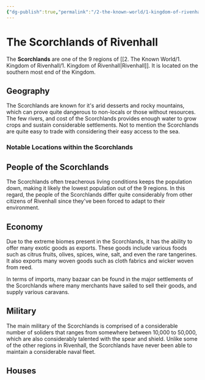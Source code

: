 ```yaml
---
{"dg-publish":true,"permalink":"/2-the-known-world/1-kingdom-of-rivenhall/scorchlands/scorchlands/"}
---
```


# The Scorchlands of Rivenhall
The **Scorchlands** are one of the 9 regions of [[2. The Known World/1. Kingdom of Rivenhall/1. Kingdom of Rivenhall\|Rivenhall]]. It is located on the southern most end of the Kingdom.   

## Geography
The Scorchlands are known for it's arid desserts and rocky mountains, which can prove quite dangerous to non-locals or those without resources. The few rivers, and cost of the Scorchlands provides enough water to grow crops and sustain considerable settlements. Not to mention the Scorchlands are quite easy to trade with considering their easy access to the sea. 

### Notable Locations within the Scorchlands

## People of the Scorchlands
The Scorchlands often treacherous living conditions keeps the population down, making it likely the lowest population out of the 9 regions. In this regard, the people of the Scorchlands differ quite considerably from other citizens of Rivenhall since they've been forced to adapt to their environment. 

## Economy
Due to the extreme biomes present in the Scorchlands, it has the ability to offer many exotic goods as exports. These goods include various foods such as citrus fruits, olives, spices, wine, salt, and even the rare tangerines. It also exports many woven goods such as cloth fabrics and wicker woven from reed. 

In terms of imports, many bazaar can be found in the major settlements of the Scorchlands where many merchants have sailed to sell their goods, and supply various caravans. 

## Military
The main military of the Scorchlands is comprised of a considerable number of soliders that ranges from somewhere between 10,000 to 50,000, which are also considerably talented with the spear and shield. Unlike some of the other regions in Rivenhall, the Scorchlands have never been able to maintain a considerable naval fleet.

## Houses
